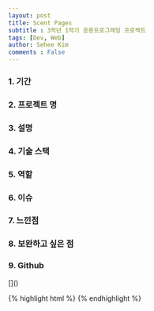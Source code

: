 ```yaml
---
layout: post
title: Scent Pages
subtitle : 3학년 1학기 응용프로그래밍 프로젝트
tags: [Dev, Web]
author: Sehee Kim
comments : False
--- 
```


<h3> 1. 기간</h3>

<h3> 2. 프로젝트 명</h3>

<h3> 3. 설명</h3>

<h3> 4. 기술 스택</h3>

<h3> 5. 역할</h3>

<h3> 6. 이슈</h3>

<h3> 7. 느낀점</h3>

<h3> 8. 보완하고 싶은 점</h3>

<h3> 9. Github</h3>
[]()

{% highlight html %}
{% endhighlight %}